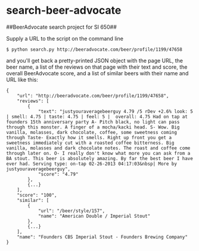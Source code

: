 search-beer-advocate
====================

##BeerAdvocate search project for SI 650##

Supply a URL to the script on the command line

	$ python search.py http://beeradvocate.com/beer/profile/1199/47658
	
and you'll get back a pretty-printed JSON object with the page URL, the beer name, a list of the reviews on that page with their text and score, the overall BeerAdvocate score, and a list of similar beers with their name and URL like this:

	{
	    "url": "http://beeradvocate.com/beer/profile/1199/47658", 
	    "reviews": [
	        {
	            "text": "justyouraveragebeerguy 4.79 /5 rDev +2.6% look: 5 | smell: 4.75 | taste: 4.75 | feel: 5 |  overall: 4.75 Had on tap at founders 15th anniversary party A- Pitch black, no light can pass through this monster. A finger of a mocha/kacki head. S- Wow. Big vanilla, molasses, dark chocolate, coffee, some sweetness coming through Taste- Exactly how it smells. Right up front you get a sweetness immediately cut with a roasted coffee bitterness. Big vanilla, molasses and dark chocolate notes. The roast and coffee come through later on. O- I really don't know what more you can ask from a BA stout. This beer is absolutely amazing. By far the best beer I have ever had. Serving type: on-tap 02-26-2013 04:17:03&nbsp| More by justyouraveragebeerguy", 
	            "score": "4.79"
	        },
	        {...}
	    ], 
	    "score": "100", 
	    "similar": [
	        {
	            "url": "/beer/style/157", 
	            "name": "American Double / Imperial Stout"
	        },
	        {...}
	    ], 
	    "name": "Founders CBS Imperial Stout - Founders Brewing Company"
	}

